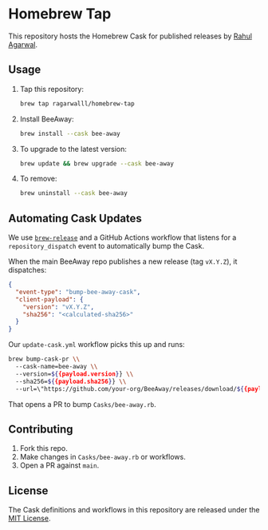 # Homebrew Tap

This repository hosts the Homebrew Cask for published releases by [Rahul Agarwal](https://therahulagarwal.com).

## Usage

1. Tap this repository:

   ```bash
   brew tap ragarwalll/homebrew-tap
   ```

2. Install BeeAway:

   ```bash
   brew install --cask bee-away
   ```

3. To upgrade to the latest version:

   ```bash
   brew update && brew upgrade --cask bee-away
   ```

4. To remove:

   ```bash
   brew uninstall --cask bee-away
   ```

## Automating Cask Updates

We use [`brew-release`](https://github.com/Homebrew/brew-release) and a GitHub Actions workflow that listens for a `repository_dispatch` event to automatically bump the Cask.

When the main BeeAway repo publishes a new release (tag `vX.Y.Z`), it dispatches:

```json
{
  "event-type": "bump-bee-away-cask",
  "client-payload": {
    "version": "vX.Y.Z",
    "sha256": "<calculated-sha256>"
  }
}
```

Our `update-cask.yml` workflow picks this up and runs:

```bash
brew bump-cask-pr \\
  --cask-name=bee-away \\
  --version=${{payload.version}} \\
  --sha256=${{payload.sha256}} \\
  --url=\"https://github.com/your-org/BeeAway/releases/download/${{payload.version}}/BeeAway-${{payload.version}}.dmg\"
```

That opens a PR to bump `Casks/bee-away.rb`.

## Contributing

1. Fork this repo.
2. Make changes in `Casks/bee-away.rb` or workflows.
3. Open a PR against `main`.

## License

The Cask definitions and workflows in this repository are released under the [MIT License](LICENSE).
